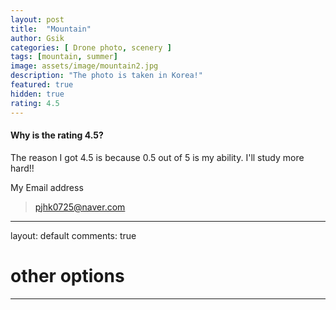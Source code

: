 ```yaml
---
layout: post
title:  "Mountain"
author: Gsik
categories: [ Drone photo, scenery ]
tags: [mountain, summer]
image: assets/image/mountain2.jpg
description: "The photo is taken in Korea!"
featured: true
hidden: true
rating: 4.5
---
```



#### Why is the rating 4.5?

The reason I got 4.5 is because 0.5 out of 5 is my ability.
I'll study more hard!!



My Email address

> pjhk0725@naver.com

---
layout: default
comments: true
# other options
---



